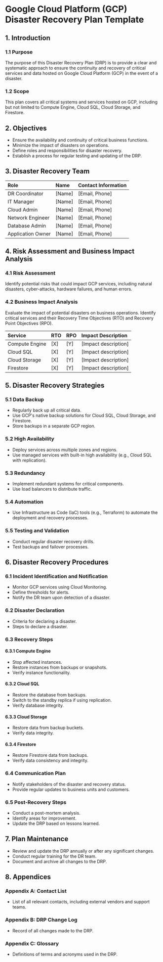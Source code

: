 # **Google Cloud Platform (GCP) Disaster Recovery Plan Template**

## **1\. Introduction**

### **1.1 Purpose**

The purpose of this Disaster Recovery Plan (DRP) is to provide a clear and systematic approach to ensure the continuity and recovery of critical services and data hosted on Google Cloud Platform (GCP) in the event of a disaster.

### **1.2 Scope**

This plan covers all critical systems and services hosted on GCP, including but not limited to Compute Engine, Cloud SQL, Cloud Storage, and Firestore.

## **2\. Objectives**

* Ensure the availability and continuity of critical business functions.  
* Minimize the impact of disasters on operations.  
* Define roles and responsibilities for disaster recovery.  
* Establish a process for regular testing and updating of the DRP.

## **3\. Disaster Recovery Team**

| Role | Name | Contact Information |
| :---- | :---- | :---- |
| DR Coordinator | \[Name\] | \[Email, Phone\] |
| IT Manager | \[Name\] | \[Email, Phone\] |
| Cloud Admin | \[Name\] | \[Email, Phone\] |
| Network Engineer | \[Name\] | \[Email, Phone\] |
| Database Admin | \[Name\] | \[Email, Phone\] |
| Application Owner | \[Name\] | \[Email, Phone\] |

## **4\. Risk Assessment and Business Impact Analysis**

### **4.1 Risk Assessment**

Identify potential risks that could impact GCP services, including natural disasters, cyber-attacks, hardware failures, and human errors.

### **4.2 Business Impact Analysis**

Evaluate the impact of potential disasters on business operations. Identify critical services and their Recovery Time Objectives (RTO) and Recovery Point Objectives (RPO).

| Service | RTO | RPO | Impact Description |
| :---- | :---- | :---- | :---- |
| Compute Engine | \[X\] | \[Y\] | \[Impact description\] |
| Cloud SQL | \[X\] | \[Y\] | \[Impact description\] |
| Cloud Storage | \[X\] | \[Y\] | \[Impact description\] |
| Firestore | \[X\] | \[Y\] | \[Impact description\] |

## **5\. Disaster Recovery Strategies**

### **5.1 Data Backup**

* Regularly back up all critical data.  
* Use GCP's native backup solutions for Cloud SQL, Cloud Storage, and Firestore.  
* Store backups in a separate GCP region.

### **5.2 High Availability**

* Deploy services across multiple zones and regions.  
* Use managed services with built-in high availability (e.g., Cloud SQL with replication).

### **5.3 Redundancy**

* Implement redundant systems for critical components.  
* Use load balancers to distribute traffic.

### **5.4 Automation**

* Use Infrastructure as Code (IaC) tools (e.g., Terraform) to automate the deployment and recovery processes.

### **5.5 Testing and Validation**

* Conduct regular disaster recovery drills.  
* Test backups and failover processes.

## **6\. Disaster Recovery Procedures**

### **6.1 Incident Identification and Notification**

* Monitor GCP services using Cloud Monitoring.  
* Define thresholds for alerts.  
* Notify the DR team upon detection of a disaster.

### **6.2 Disaster Declaration**

* Criteria for declaring a disaster.  
* Steps to declare a disaster.

### **6.3 Recovery Steps**

#### **6.3.1 Compute Engine**

* Stop affected instances.  
* Restore instances from backups or snapshots.  
* Verify instance functionality.

#### **6.3.2 Cloud SQL**

* Restore the database from backups.  
* Switch to the standby replica if using replication.  
* Verify database integrity.

#### **6.3.3 Cloud Storage**

* Restore data from backup buckets.  
* Verify data integrity.

#### **6.3.4 Firestore**

* Restore Firestore data from backups.  
* Verify data consistency and integrity.

### **6.4 Communication Plan**

* Notify stakeholders of the disaster and recovery status.  
* Provide regular updates to business units and customers.

### **6.5 Post-Recovery Steps**

* Conduct a post-mortem analysis.  
* Identify areas for improvement.  
* Update the DRP based on lessons learned.

## **7\. Plan Maintenance**

* Review and update the DRP annually or after any significant changes.  
* Conduct regular training for the DR team.  
* Document and archive all changes to the DRP.

## **8\. Appendices**

### **Appendix A: Contact List**

* List of all relevant contacts, including external vendors and support teams.

### **Appendix B: DRP Change Log**

* Record of all changes made to the DRP.

### **Appendix C: Glossary**

* Definitions of terms and acronyms used in the DRP.

